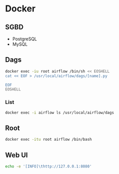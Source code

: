 # Docker

## SGBD

- PostgreSQL
- MySQL

## Dags

```sh
docker exec -iu root airflow /bin/sh << EOSHELL
cat << EOF > /usr/local/airflow/dags/[name].py

EOF
EOSHELL
```

### List

```sh
docker exec -i airflow ls /usr/local/airflow/dags
```

## Root

```sh
docker exec -itu root airflow /bin/bash
```

## Web UI

```sh
echo -e '[INFO]\thttp://127.0.0.1:8080'
```
